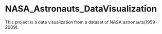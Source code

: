 # NASA_Astronauts_DataVisualization
This project is a data visualization from a dataset of NASA astronauts(1959-2009).
